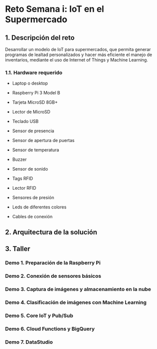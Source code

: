 # Reto Semana i: IoT en el Supermercado

## 1. Descripción del reto

Desarrollar un modelo de IoT para supermercados, que permita generar programas de lealtad personalizados y hacer más eficiente el manejo de inventarios, mediante el uso de Internet of Things y Machine Learning.

### 1.1. Hardware requerido

- Laptop o desktop
- Raspberry Pi 3 Model B
- Tarjeta MicroSD 8GB+
- Lector de MicroSD
- Teclado USB

- Sensor de presencia
- Sensor de apertura de puertas
- Sensor de temperatura
- Buzzer
- Sensor de sonido
- Tags RFID
- Lector RFID
- Sensores de presión
- Leds de diferentes colores
- Cables de conexión


## 2. Arquitectura de la solución


## 3. Taller

### Demo 1. Preparación de la Raspberry Pi

### Demo 2. Conexión de sensores básicos

### Demo 3. Captura de imágenes y almacenamiento en la nube

### Demo 4. Clasificación de imágenes con Machine Learning

### Demo 5. Core IoT y Pub/Sub

### Demo 6. Cloud Functions y BigQuery

### Demo 7. DataStudio

